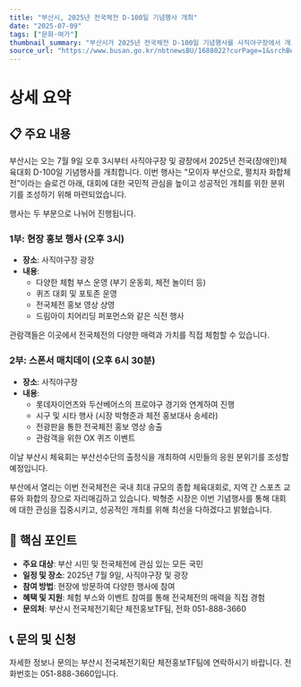 ```yaml
---
title: "부산시, 2025년 전국체전 D-100일 기념행사 개최"
date: "2025-07-09"
tags: ["문화·여가"]
thumbnail_summary: "부산시가 2025년 전국체전 D-100일 기념행사를 사직야구장에서 개최합니다."
source_url: "https://www.busan.go.kr/nbtnewsBU/1688022?curPage=1&srchBeginDt=&srchEndDt=&srchKey=&srchText="
---
```


# 상세 요약

## 📋 주요 내용
부산시는 오는 7월 9일 오후 3시부터 사직야구장 및 광장에서 2025년 전국(장애인)체육대회 D-100일 기념행사를 개최합니다. 이번 행사는 "모이자 부산으로, 펼치자 화합체전"이라는 슬로건 아래, 대회에 대한 국민적 관심을 높이고 성공적인 개최를 위한 분위기를 조성하기 위해 마련되었습니다.

행사는 두 부분으로 나뉘어 진행됩니다. 

### 1부: 현장 홍보 행사 (오후 3시)
- **장소**: 사직야구장 광장
- **내용**:
  - 다양한 체험 부스 운영 (부기 운동회, 체전 놀이터 등)
  - 퀴즈 대회 및 포토존 운영
  - 전국체전 홍보 영상 상영
  - 드림아이 치어리딩 퍼포먼스와 같은 식전 행사

관람객들은 이곳에서 전국체전의 다양한 매력과 가치를 직접 체험할 수 있습니다.

### 2부: 스폰서 매치데이 (오후 6시 30분)
- **장소**: 사직야구장
- **내용**:
  - 롯데자이언츠와 두산베어스의 프로야구 경기와 연계하여 진행
  - 시구 및 시타 행사 (시장 박형준과 체전 홍보대사 송세라)
  - 전광판을 통한 전국체전 홍보 영상 송출
  - 관람객을 위한 OX 퀴즈 이벤트

이날 부산시 체육회는 부산선수단의 출정식을 개최하여 시민들의 응원 분위기를 조성할 예정입니다.

부산에서 열리는 이번 전국체전은 국내 최대 규모의 종합 체육대회로, 지역 간 스포츠 교류와 화합의 장으로 자리매김하고 있습니다. 박형준 시장은 이번 기념행사를 통해 대회에 대한 관심을 집중시키고, 성공적인 개최를 위해 최선을 다하겠다고 밝혔습니다.

## 🎯 핵심 포인트
- **주요 대상**: 부산 시민 및 전국체전에 관심 있는 모든 국민
- **일정 및 장소**: 2025년 7월 9일, 사직야구장 및 광장
- **참여 방법**: 현장에 방문하여 다양한 행사에 참여
- **혜택 및 지원**: 체험 부스와 이벤트 참여를 통해 전국체전의 매력을 직접 경험
- **문의처**: 부산시 전국체전기획단 체전홍보TF팀, 전화 051-888-3660

## 📞 문의 및 신청
자세한 정보나 문의는 부산시 전국체전기획단 체전홍보TF팀에 연락하시기 바랍니다. 전화번호는 051-888-3660입니다.